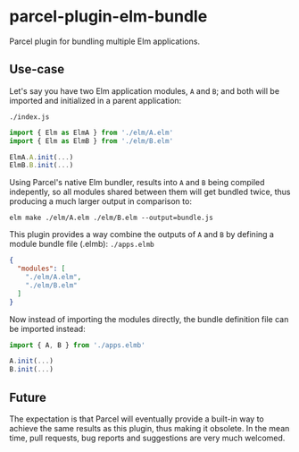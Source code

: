 # parcel-plugin-elm-bundle
Parcel plugin for bundling multiple Elm applications.

## Use-case
Let's say you have two Elm application modules, `A` and `B`; and both will be imported and initialized in a parent application:

`./index.js`
```javascript
import { Elm as ElmA } from './elm/A.elm'
import { Elm as ElmB } from './elm/B.elm'

ElmA.A.init(...)
ElmB.B.init(...)
```

Using Parcel's native Elm bundler, results into `A` and `B` being compiled indepently, so all modules shared between them will get bundled twice, thus producing a much larger output in comparison to:
```
elm make ./elm/A.elm ./elm/B.elm --output=bundle.js
```
This plugin provides a way combine the outputs of `A` and `B` by defining a module bundle file (.elmb):
`./apps.elmb`
```json
{
  "modules": [
    "./elm/A.elm",
    "./elm/B.elm"
  ]
}
```
Now instead of importing the modules directly, the bundle definition file can be imported instead:
```javascript
import { A, B } from './apps.elmb'

A.init(...)
B.init(...)
```
## Future
The expectation is that Parcel will eventually provide a built-in way to achieve the same results as this plugin, thus making it obsolete. In the mean time, pull requests, bug reports and suggestions are very much welcomed.